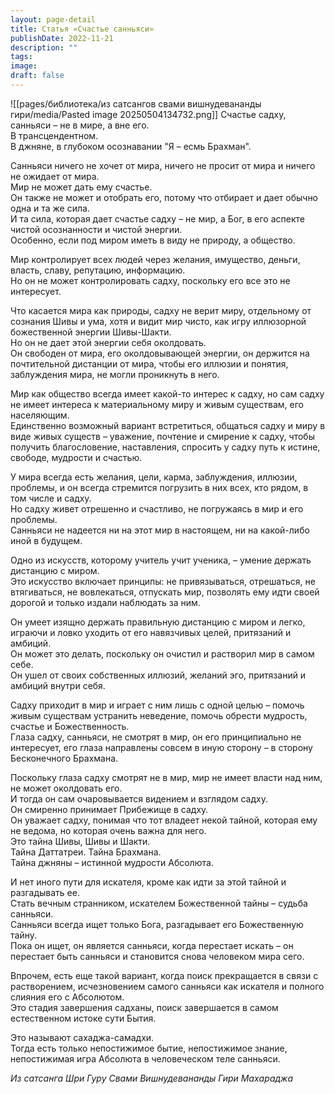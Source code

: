 ```yaml
---
layout: page-detail
title: Статья «Счастье санньяси»
publishDate: 2022-11-21
description: ""
tags: 
image: 
draft: false
---
```

![[pages/библиотека/из сатсангов свами вишнудевананды гири/media/Pasted image 20250504134732.png]]
 Счастье садху, санньяси – не в мире, а вне его.  
 В трансцендентном.   
 В джняне, в глубоком осознавании "Я – есмь Брахман".

 Санньяси ничего не хочет от мира, ничего не просит от мира и ничего не ожидает от мира.  
 Мир не может дать ему счастье.   
 Он также не может и отобрать его, потому что отбирает и дает обычно одна и та же сила.   
 И та сила, которая дает счастье садху – не мир, а Бог, в его аспекте чистой осознанности и чистой энергии.  
 Особенно, если под миром иметь в виду не природу, а общество.  

 Мир контролирует всех людей через желания, имущество, деньги, власть, славу, репутацию, информацию.  
 Но он не может контролировать садху, поскольку его все это не интересует.  

 Что касается мира как природы, садху не верит миру, отдельному от сознания Шивы и ума, хотя и видит мир чисто, как игру иллюзорной божественной энергии Шивы-Шакти.  
 Но он не дает этой энергии себя околдовать.  
 Он свободен от мира, его околдовывающей энергии, он держится на почтительной дистанции от мира, чтобы его иллюзии и понятия, заблуждения мира, не могли проникнуть в него.  

 Мир как общество всегда имеет какой-то интерес к садху, но сам садху не имеет интереса к материальному миру и живым существам, его населяющим.  
 Единственно возможный вариант встретиться, общаться садху и миру в виде живых существ – уважение, почтение и смирение к садху, чтобы получить благословение, наставления, спросить у садху путь к истине, свободе, мудрости и счастью.  

 У мира всегда есть желания, цели, карма, заблуждения, иллюзии, проблемы, и он всегда стремится погрузить в них всех, кто рядом, в том числе и садху.  
 Но садху живет отрешенно и счастливо, не погружаясь в мир и его проблемы.  
 Санньяси не надеется ни на этот мир в настоящем, ни на какой-либо иной в будущем.

 Одно из искусств, которому учитель учит ученика, – умение держать дистанцию с миром.  
 Это искусство включает принципы: не привязываться, отрешаться, не втягиваться, не вовлекаться, отпускать мир, позволять ему идти своей дорогой и только издали наблюдать за ним.

 Он умеет изящно держать правильную дистанцию с миром и легко, играючи и ловко уходить от его навязчивых целей, притязаний и амбиций.  
 Он может это делать, поскольку он очистил и растворил мир в самом себе.  
 Он ушел от своих собственных иллюзий, желаний эго, притязаний и амбиций внутри себя.

 Садху приходит в мир и играет с ним лишь с одной целью – помочь живым существам устранить неведение, помочь обрести мудрость, счастье и Божественность.   
 Глаза садху, санньяси, не смотрят в мир, он его принципиально не интересует, его глаза направлены совсем в иную сторону – в сторону Бесконечного Брахмана.

 Поскольку глаза садху смотрят не в мир, мир не имеет власти над ним, не может околдовать его.  
 И тогда он сам очаровывается видением и взглядом садху.  
 Он смиренно принимает Прибежище в садху.  
 Он уважает садху, понимая что тот владеет некой тайной, которая ему не ведома, но которая очень важна для него.  
 Это тайна Шивы, Шивы и Шакти.  
 Тайна Даттатреи. Тайна Брахмана.  
 Тайна джняны – истинной мудрости Абсолюта.

 И нет иного пути для искателя, кроме как идти за этой тайной и разгадывать ее.  
 Стать вечным странником, искателем Божественной тайны – судьба санньяси.  
 Санньяси всегда ищет только Бога, разгадывает его Божественную тайну.  
 Пока он ищет, он является санньяси, когда перестает искать – он перестает быть санньяси и становится снова человеком мира сего.

 Впрочем, есть еще такой вариант, когда поиск прекращается в связи с растворением, исчезновением самого санньяси как искателя и полного слияния его с Абсолютом.  
 Это стадия завершения садханы, поиск завершается в самом естественном истоке сути Бытия.

 Это называют сахаджа-самадхи.  
 Тогда есть только непостижимое бытие, непостижимое знание, непостижимая игра Абсолюта в человеческом теле санньяси.

*Из сатсанга Шри Гуру Свами Вишнудевананды Гири Махараджа*

  

